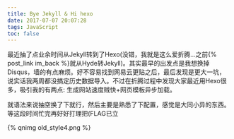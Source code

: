 ```yaml
---
title: Bye Jekyll & Hi hexo
date: 2017-07-07 20:07:28
tags: JavaScript
toc: false
---
```


最近抽了点业余时间从Jekyll转到了Hexo(没错，我就是这么爱折腾...之前{% post_link im_back %}就从Hyde转Jekyll)。其实最早的出发点是我想换掉Disqus，墙的有点麻烦。好不容易找到网易云更贴之后，最后发现是更大一坑，说实话我两周都没搞定历史数据导入。不过在折腾过程中发现大家最近用Hexo很多，吸引我的有两点: 生成网站速度贼快+网页模板异步加载。

<!-- more -->

就语法来说抽空换了下就行，然后主要是熟悉了下配置，感觉是大同小异的东西。等这段时间忙完再好好打理把(FLAG已立

{% qnimg old_style4.png %}
